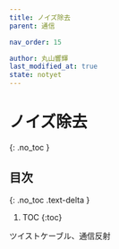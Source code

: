 ```yaml
---
title: ノイズ除去
parent: 通信

nav_order: 15

author: 丸山響輝
last_modified_at: true
state: notyet
---
```


# **ノイズ除去**
{: .no_toc }

## 目次
{: .no_toc .text-delta }

1. TOC
{:toc}

ツイストケーブル、通信反射
